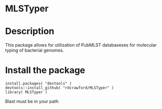 # MLSTyper

# Description 
This package allows for utilization of PubMLST databaseses for molecular typing of bacterial genomes. 

# Install the package
```
install.packages( "devtools" )
devtools::install_github( "rdcrawford/MLSTyper" )
library( MLSTyper )
```

Blast must be in your path


